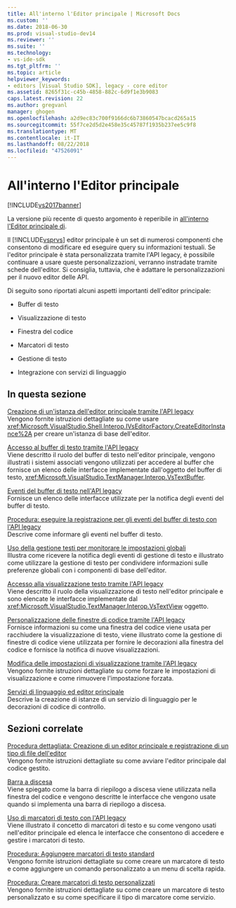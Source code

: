 ```yaml
---
title: All'interno l'Editor principale | Microsoft Docs
ms.custom: ''
ms.date: 2018-06-30
ms.prod: visual-studio-dev14
ms.reviewer: ''
ms.suite: ''
ms.technology:
- vs-ide-sdk
ms.tgt_pltfrm: ''
ms.topic: article
helpviewer_keywords:
- editors [Visual Studio SDK], legacy - core editor
ms.assetid: 8265f31c-c45b-4858-882c-6d9f1e3b9083
caps.latest.revision: 22
ms.author: gregvanl
manager: ghogen
ms.openlocfilehash: a2d9ec83c700f9166dc6b73860547bcacd265a15
ms.sourcegitcommit: 55f7ce2d5d2e458e35c45787f1935b237ee5c9f8
ms.translationtype: MT
ms.contentlocale: it-IT
ms.lasthandoff: 08/22/2018
ms.locfileid: "47526091"
---
```

# <a name="inside-the-core-editor"></a>All'interno l'Editor principale
[!INCLUDE[vs2017banner](../includes/vs2017banner.md)]

La versione più recente di questo argomento è reperibile in [all'interno l'Editor principale di](https://docs.microsoft.com/visualstudio/extensibility/inside-the-core-editor).  
  
Il [!INCLUDE[vsprvs](../includes/vsprvs-md.md)] editor principale è un set di numerosi componenti che consentono di modificare ed eseguire query su informazioni testuali. Se l'editor principale è stata personalizzata tramite l'API legacy, è possibile continuare a usare queste personalizzazioni, verranno instradate tramite schede dell'editor. Si consiglia, tuttavia, che è adattare le personalizzazioni per il nuovo editor delle API.  
  
 Di seguito sono riportati alcuni aspetti importanti dell'editor principale:  
  
-   Buffer di testo  
  
-   Visualizzazione di testo  
  
-   Finestra del codice  
  
-   Marcatori di testo  
  
-   Gestione di testo  
  
-   Integrazione con servizi di linguaggio  
  
## <a name="in-this-section"></a>In questa sezione  
 [Creazione di un'istanza dell'editor principale tramite l'API legacy](../extensibility/instantiating-the-core-editor-by-using-the-legacy-api.md)  
 Vengono fornite istruzioni dettagliate su come usare <xref:Microsoft.VisualStudio.Shell.Interop.IVsEditorFactory.CreateEditorInstance%2A> per creare un'istanza di base dell'editor.  
  
 [Accesso al buffer di testo tramite l'API legacy](../extensibility/accessing-the-text-buffer-by-using-the-legacy-api.md)  
 Viene descritto il ruolo del buffer di testo nell'editor principale, vengono illustrati i sistemi associati vengono utilizzati per accedere al buffer che fornisce un elenco delle interfacce implementate dall'oggetto del buffer di testo, <xref:Microsoft.VisualStudio.TextManager.Interop.VsTextBuffer>.  
  
 [Eventi del buffer di testo nell'API legacy](../extensibility/text-buffer-events-in-the-legacy-api.md)  
 Fornisce un elenco delle interfacce utilizzate per la notifica degli eventi del buffer di testo.  
  
 [Procedura: eseguire la registrazione per gli eventi del buffer di testo con l'API legacy](../extensibility/how-to-register-for-text-buffer-events-with-the-legacy-api.md)  
 Descrive come informare gli eventi nel buffer di testo.  
  
 [Uso della gestione testi per monitorare le impostazioni globali](../extensibility/using-the-text-manager-to-monitor-global-settings.md)  
 Illustra come ricevere la notifica degli eventi di gestione di testo e illustrato come utilizzare la gestione di testo per condividere informazioni sulle preferenze globali con i componenti di base dell'editor.  
  
 [Accesso alla visualizzazione testo tramite l'API legacy](../extensibility/accessing-thetext-view-by-using-the-legacy-api.md)  
 Viene descritto il ruolo della visualizzazione di testo nell'editor principale e sono elencate le interfacce implementate dal <xref:Microsoft.VisualStudio.TextManager.Interop.VsTextView> oggetto.  
  
 [Personalizzazione delle finestre di codice tramite l'API legacy](../extensibility/customizing-code-windows-by-using-the-legacy-api.md)  
 Fornisce informazioni su come una finestra del codice viene usata per racchiudere la visualizzazione di testo, viene illustrato come la gestione di finestre di codice viene utilizzata per fornire le decorazioni alla finestra del codice e fornisce la notifica di nuove visualizzazioni.  
  
 [Modifica delle impostazioni di visualizzazione tramite l'API legacy](../extensibility/changing-view-settings-by-using-the-legacy-api.md)  
 Vengono fornite istruzioni dettagliate su come forzare le impostazioni di visualizzazione e come rimuovere l'impostazione forzata.  
  
 [Servizi di linguaggio ed editor principale](../extensibility/language-services-and-the-core-editor.md)  
 Descrive la creazione di istanze di un servizio di linguaggio per le decorazioni di codice di controllo.  
  
## <a name="related-sections"></a>Sezioni correlate  
 [Procedura dettagliata: Creazione di un editor principale e registrazione di un tipo di file dell'editor](../extensibility/walkthrough-creating-a-core-editor-and-registering-an-editor-file-type.md)  
 Vengono fornite istruzioni dettagliate su come avviare l'editor principale dal codice gestito.  
  
 [Barra a discesa](../extensibility/drop-down-bar.md)  
 Viene spiegato come la barra di riepilogo a discesa viene utilizzata nella finestra del codice e vengono descritte le interfacce che vengono usate quando si implementa una barra di riepilogo a discesa.  
  
 [Uso di marcatori di testo con l'API legacy](../extensibility/using-text-markers-with-the-legacy-api.md)  
 Viene illustrato il concetto di marcatori di testo e su come vengono usati nell'editor principale ed elenca le interfacce che consentono di accedere e gestire i marcatori di testo.  
  
 [Procedura: Aggiungere marcatori di testo standard](../extensibility/how-to-add-standard-text-markers.md)  
 Vengono fornite istruzioni dettagliate su come creare un marcatore di testo e come aggiungere un comando personalizzato a un menu di scelta rapida.  
  
 [Procedura: Creare marcatori di testo personalizzati](../extensibility/how-to-create-custom-text-markers.md)  
 Vengono fornite istruzioni dettagliate su come creare un marcatore di testo personalizzato e su come specificare il tipo di marcatore come servizio.

